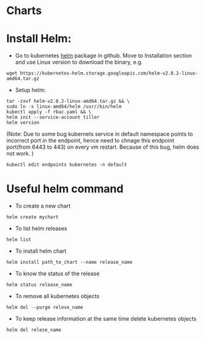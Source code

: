 # Charts


# Install Helm:

- Go to kubernetes [helm](https://github.com/kubernetes/helm) package in github. Move to Installation section and use Linux version to download the binary, e.g.

```console
wget https://kubernetes-helm.storage.googleapis.com/helm-v2.8.2-linux-amd64.tar.gz
```

- Setup helm:

```console
tar -zxvf helm-v2.8.2-linux-amd64.tar.gz && \
sudo ln -s linux-amd64/helm /usr//bin/helm
kubectl apply -f rbac.yaml && \
helm init --service-account tiller
helm version
```

(Note: Due to some bug kubernets service in default namespace points to incorrect port in the endpoint, hence need to chnage this endpoint port(from 6443 to 443) on every vm restart. Because of this bug, helm does not work. )

```console
kubectl edit endpoints kubernetes -n default
```

# Useful helm command

- To create a new chart

```console
helm create mychart
```

- To list helm releases

```console
helm list
```

- To install helm chart

```console
helm install path_to_chart --name release_name
```

- To know the status of the release

```console
helm status release_name
```

- To remove all kubernetes objects

```console
helm del --purge relese_name
```

- To keep release information at the same time delete kubernetes objects

```console
helm del relese_name
```


